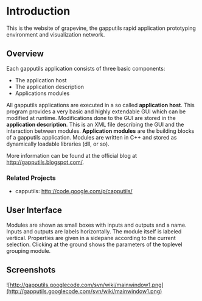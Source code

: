 # Introduction #

This is the website of grapevine, the gapputils rapid application prototyping environment and visualization network.

## Overview ##

Each gapputils application consists of three basic components:
  * The application host
  * The application description
  * Applications modules

All gapputils applications are executed in a so called **application host**. This program provides a very basic and highly extendable GUI which can be modified at runtime. Modifications done to the GUI are stored in the **application description**. This is an XML file describing the GUI and the interaction between modules. **Application modules** are the building blocks of a gapputils application. Modules are written in C++ and stored as dynamically loadable libraries (dll, or so).

More information can be found at the official blog at http://gapputils.blogspot.com/.

### Related Projects ###

  * capputils: http://code.google.com/p/capputils/

## User Interface ##

Modules are shown as small boxes with inputs and outputs and a name. Inputs and outputs are labels horizontally. The module itself is labeled vertical. Properties are given in a sidepane according to the current selection. Clicking at the ground shows the parameters of the toplevel grouping module.

## Screenshots ##

![http://gapputils.googlecode.com/svn/wiki/mainwindow1.png](http://gapputils.googlecode.com/svn/wiki/mainwindow1.png)